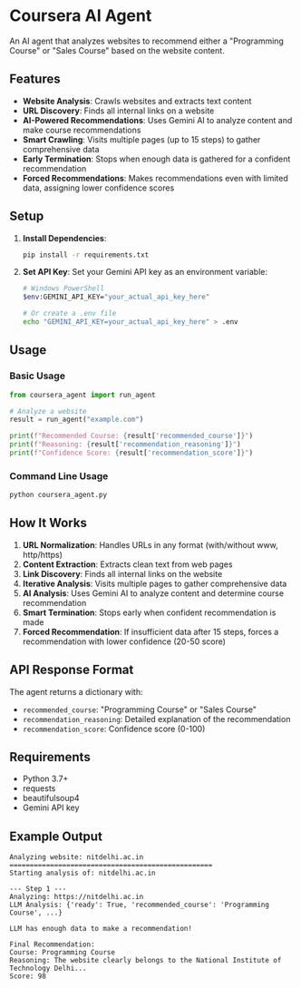 # Coursera AI Agent

An AI agent that analyzes websites to recommend either a "Programming Course" or "Sales Course" based on the website content.

## Features

- **Website Analysis**: Crawls websites and extracts text content
- **URL Discovery**: Finds all internal links on a website
- **AI-Powered Recommendations**: Uses Gemini AI to analyze content and make course recommendations
- **Smart Crawling**: Visits multiple pages (up to 15 steps) to gather comprehensive data
- **Early Termination**: Stops when enough data is gathered for a confident recommendation
- **Forced Recommendations**: Makes recommendations even with limited data, assigning lower confidence scores

## Setup

1. **Install Dependencies**:

   ```bash
   pip install -r requirements.txt
   ```

2. **Set API Key**:
   Set your Gemini API key as an environment variable:

   ```bash
   # Windows PowerShell
   $env:GEMINI_API_KEY="your_actual_api_key_here"

   # Or create a .env file
   echo "GEMINI_API_KEY=your_actual_api_key_here" > .env
   ```

## Usage

### Basic Usage

```python
from coursera_agent import run_agent

# Analyze a website
result = run_agent("example.com")

print(f"Recommended Course: {result['recommended_course']}")
print(f"Reasoning: {result['recommendation_reasoning']}")
print(f"Confidence Score: {result['recommendation_score']}")
```

### Command Line Usage

```bash
python coursera_agent.py
```

## How It Works

1. **URL Normalization**: Handles URLs in any format (with/without www, http/https)
2. **Content Extraction**: Extracts clean text from web pages
3. **Link Discovery**: Finds all internal links on the website
4. **Iterative Analysis**: Visits multiple pages to gather comprehensive data
5. **AI Analysis**: Uses Gemini AI to analyze content and determine course recommendation
6. **Smart Termination**: Stops early when confident recommendation is made
7. **Forced Recommendation**: If insufficient data after 15 steps, forces a recommendation with lower confidence (20-50 score)

## API Response Format

The agent returns a dictionary with:

- `recommended_course`: "Programming Course" or "Sales Course"
- `recommendation_reasoning`: Detailed explanation of the recommendation
- `recommendation_score`: Confidence score (0-100)

## Requirements

- Python 3.7+
- requests
- beautifulsoup4
- Gemini API key

## Example Output

```
Analyzing website: nitdelhi.ac.in
==================================================
Starting analysis of: nitdelhi.ac.in

--- Step 1 ---
Analyzing: https://nitdelhi.ac.in
LLM Analysis: {'ready': True, 'recommended_course': 'Programming Course', ...}

LLM has enough data to make a recommendation!

Final Recommendation:
Course: Programming Course
Reasoning: The website clearly belongs to the National Institute of Technology Delhi...
Score: 98
```
